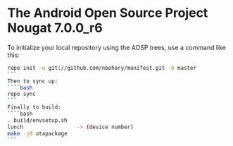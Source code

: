 The Android Open Source Project Nougat 7.0.0_r6
===========

To initialize your local repository using the AOSP trees, use a command like this:
````bash
repo init -u git://github.com/nbehary/manifest.git -b master
```
Then to sync up:
````bash
repo sync
```
Finally to build:
````bash
. build/envsetup.sh
lunch                 -> (device number)
make -j8 otapackage
```
